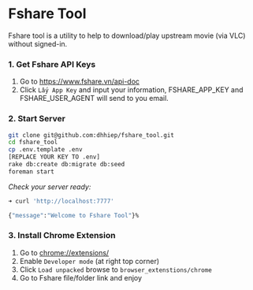 # Fshare Tool
Fshare tool is a utility to help to download/play upstream movie (via VLC) without signed-in.

### 1. Get Fshare API Keys
1. Go to https://www.fshare.vn/api-doc
2. Click `Lấy App Key` and input your information, FSHARE_APP_KEY and FSHARE_USER_AGENT will send to you email.

### 2. Start Server

```bash
git clone git@github.com:dhhiep/fshare_tool.git
cd fshare_tool
cp .env.template .env
[REPLACE YOUR KEY TO .env]
rake db:create db:migrate db:seed
foreman start
```

*Check your server ready:*
```bash
➜ curl 'http://localhost:7777'

{"message":"Welcome to Fshare Tool"}%
```

### 3. Install Chrome Extension

1. Go to [chrome://extensions/](chrome://extensions/)
2. Enable `Developer mode` (at right top corner)
3. Click `Load unpacked` browse to `browser_extenstions/chrome`
4. Go to Fshare file/folder link and enjoy
